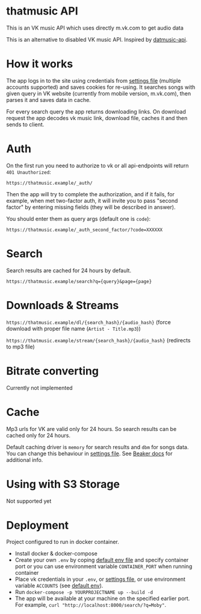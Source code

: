 # thatmusic API

This is an VK music API which uses directly m.vk.com to get audio data

This is an alternative to disabled VK music API. Inspired by [datmusic-api](https://github.com/alashow/datmusic-api).

# How it works

The app logs in to the site using credentials from [settings file](src/settings.py#L9) (multiple accounts supported) and saves cookies for re-using.
It searches songs with given query in VK website (currently from mobile version, m.vk.com), then parses it and saves data in cache.

For every search query the app returns downloading links. On download request the app decodes vk music link, download file, caches it and then sends to client.

# Auth

On the first run you need to authorize to vk or all api-endpoints will
return `401 Unauthorized`:

`https://thatmusic.example/_auth/`

Then the app will try to complete the authorization, and if it fails,
for example, when met two-factor auth, it will invite you to
pass "second factor" by entering missing fields
(they will be described in answer).

You should enter them as query args (default one is `code`):

`https://thatmusic.example/_auth_second_factor/?code=XXXXXX`


# Search

Search results are cached for 24 hours by default.

`https://thatmusic.example/search?q={query}&page={page}`

# Downloads & Streams

`https://thatmusic.example/dl/{search_hash}/{audio_hash}` (force download with proper file name (`Artist - Title.mp3`))

`https://thatmusic.example/stream/{search_hash}/{audio_hash}` (redirects to mp3 file)

# Bitrate converting

Currently not implemented

# Cache

Mp3 urls for VK are valid only for 24 hours. So search results can be cached only for 24 hours.

Default caching driver is `memory` for search results and `dbm` for songs data.
You can change this behaviour in [settings file](src/settings.py#L18).
See [Beaker docs](http://beaker.readthedocs.io/en/latest/configuration.html#options-for-sessions-and-caching) for additional info.

# Using with S3 Storage

Not supported yet

# Deployment

Project configured to run in docker container.

- Install docker & docker-compose
- Create your own `.env` by coping [default env file](.env.default) and specify container port
or you can use environment variable `CONTAINER_PORT` when running container
- Place vk credentials in your `.env`, or [settings file](src/settings.py#L9),
or use environment variable `ACCOUNTS` (see [default env](.env.default)).
- Run `docker-compose -p YOURPROJECTNAME up --build -d`
- The app will be available at your machine on the specified earlier port.
For example, `curl "http://localhost:8000/search/?q=Moby"`.
